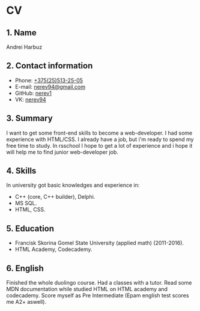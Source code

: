 # CV

## 1. Name
Andrei Harbuz

## 2. Contact information
  * Phone: [+375(25)513-25-05](tel:+375255132505)
  * E-mail: [nerev94@gmail.com](mailto:nerev94@gmail.com)
  * GitHub: [nerev1](https://github.com/nerev1)
  * VK: [nerev94](https://vk.com/nerev94)

## 3. Summary
I want to get some front-end skills to become a web-developer.
I had some experience with HTML/CSS. I already have a job, but i'm ready to spend my free time to study. 
In rsschool I hope to get a lot of experience and i hope it will help me to find junior web-developer job.

## 4. Skills
   In university got basic knowledges and experience in:
   * C++ (core, C++ builder), Delphi.
   * MS SQL.
   * HTML, CSS.

## 5. Education
  * Francisk Skorina Gomel State University (applied math) (2011-2016).
  * HTML Academy, Codecademy.

## 6. English 
   Finished the whole duolingo course. Had a classes with a tutor. Read some MDN documentation while studied HTML on HTML academy and codecademy.
   Score myself as Pre Intermediate (Epam english test scores me A2+ aswell).
